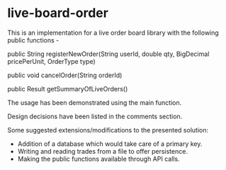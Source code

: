 # live-board-order

This is an implementation for a live order board library with the following public functions -

public String registerNewOrder(String userId, double qty, BigDecimal pricePerUnit, OrderType type)

public void cancelOrder(String orderId)

public Result getSummaryOfLiveOrders()

The usage has been demonstrated using the main function.

Design decisions have been listed in the comments section.


Some suggested extensions/modifications to the presented solution:
- Addition of a database which would take care of a primary key.
- Writing and reading trades from a file to offer persistence.
- Making the public functions available through API calls.